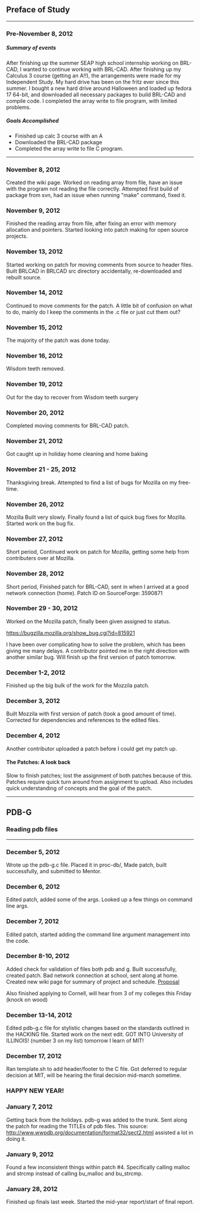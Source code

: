 ## Preface of Study

------------------------------------------------------------------------

### Pre-November 8, 2012

##### Summary of events


After finishing up the summer SEAP high school internship working on
BRL-CAD, I wanted to continue working with BRL-CAD. After finishing up
my Calculus 3 course (getting an A!!), the arrangements were made for my
Independent Study. My hard drive has been on the fritz ever since this
summer. I bought a new hard drive around Halloween and loaded up fedora
17 64-bit, and downloaded all necessary packages to build BRL-CAD and
compile code. I completed the array write to file program, with limited
problems.

##### Goals Accomplished

-   Finished up calc 3 course with an A
-   Downloaded the BRL-CAD package
-   Completed the array write to file C program.

------------------------------------------------------------------------

### November 8, 2012


Created the wiki page. Worked on reading array from file, have an issue
with the program not reading the file correctly. Attempted first build
of package from svn, had an issue when running "make" command, fixed it.

### November 9, 2012


Finished the reading array from file, after fixing an error with memory
allocation and pointers. Started looking into patch making for open
source projects.

### November 13, 2012


Started working on patch for moving comments from source to header
files. Built BRLCAD in BRLCAD src directory accidentally, re-downloaded
and rebuilt source.

### November 14, 2012


Continued to move comments for the patch. A little bit of confusion on
what to do, mainly do I keep the comments in the .c file or just cut
them out?

### November 15, 2012


The majority of the patch was done today.

### November 16, 2012


Wisdom teeth removed.

### November 19, 2012


Out for the day to recover from Wisdom teeth surgery

### November 20, 2012


Completed moving comments for BRL-CAD patch.

### November 21, 2012


Got caught up in holiday home cleaning and home baking

### November 21 - 25, 2012


Thanksgiving break. Attempted to find a list of bugs for Mozilla on my
free-time.

### November 26, 2012


Mozilla Built very slowly. Finally found a list of quick bug fixes for
Mozilla. Started work on the bug fix.

### November 27, 2012


Short period, Continued work on patch for Mozilla, getting some help
from contributers over at Mozilla.

### November 28, 2012


Short period, Finished patch for BRL-CAD, sent in when I arrived at a
good network connection (home). Patch ID on SourceForge: 3590871

### November 29 - 30, 2012


Worked on the Mozilla patch, finally been given assigned to status.

<https://bugzilla.mozilla.org/show_bug.cgi?id=815921>

I have been over complicating how to solve the problem, which has been
giving me many delays. A contributor pointed me in the right direction
with another similar bug. Will finish up the first version of patch
tomorrow.

### December 1-2, 2012


Finished up the big bulk of the work for the Mozzila patch.

### December 3, 2012


Built Mozzila with first version of patch (took a good amount of time).
Corrected for dependencies and references to the edited files.

### December 4, 2012


Another contributor uploaded a patch before I could get my patch up.

#### The Patches: A look back


Slow to finish patches; lost the assignment of both patches because of
this. Patches require quick turn around from assignment to upload. Also
includes quick understanding of concepts and the goal of the patch.

------------------------------------------------------------------------

## PDB-G

### Reading pdb files

------------------------------------------------------------------------

### December 5, 2012


Wrote up the pdb-g.c file. Placed it in proc-db/, Made patch, built
successfully, and submitted to Mentor.

### December 6, 2012


Edited patch, added some of the args. Looked up a few things on command
line args.

### December 7, 2012


Edited patch, started adding the command line argument management into
the code.

### December 8-10, 2012


Added check for validation of files both pdb and g. Built successfully,
created patch. Bad network connection at school, sent along at home.
Created new wiki page for summary of project and schedule.
[Proposal](Proposal.md)

Also finished applying to Cornell, will hear from 3 of my colleges this
Friday (knock on wood)

### December 13-14, 2012


Edited pdb-g.c file for stylistic changes based on the standards
outlined in the HACKING file. Started work on the next edit. GOT INTO
University of ILLINOIS! (number 3 on my list) tomorrow I learn of MIT!

### December 17, 2012


Ran template.sh to add header/footer to the C file. Got deferred to
regular decision at MIT, will be hearing the final decision mid-march
sometime.

### HAPPY NEW YEAR!

### January 7, 2012


Getting back from the holidays. pdb-g was added to the trunk. Sent along
the patch for reading the TITLEs of pdb files. This source:
<http://www.wwpdb.org/documentation/format32/sect2.html> assisted a lot
in doing it.

### January 9, 2012


Found a few inconsistent things within patch \#4. Specifically calling
malloc and strcmp instead of calling bu_malloc and bu_strcmp.

### January 28, 2012


Finished up finals last week. Started the mid-year report/start of final
report.
